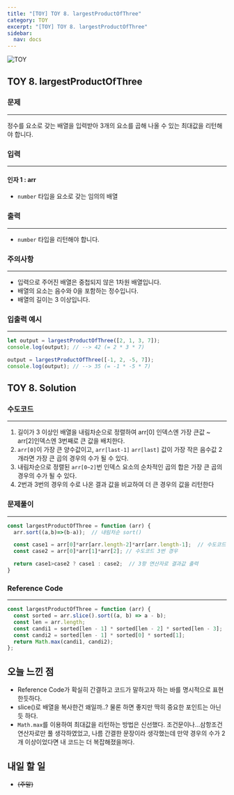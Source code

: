 ```yaml
---
title: "[TOY] TOY 8. largestProductOfThree"
category: TOY
excerpt: "[TOY] TOY 8. largestProductOfThree"
sidebar:
  nav: docs
---
```


![TOY](https://user-images.githubusercontent.com/83164003/131701318-f0ff36c4-1fcc-4f21-b978-18a9d8ec3386.jpg)
## TOY 8. largestProductOfThree
### 문제
---
정수를 요소로 갖는 배열을 입력받아 3개의 요소를 곱해 나올 수 있는 최대값을 리턴해야 합니다.



### 입력
---
#### 인자 1 : arr
- `number` 타입을 요소로 갖는 임의의 배열

### 출력
---
- `number` 타입을 리턴해야 합니다.

### 주의사항
---
- 입력으로 주어진 배열은 중첩되지 않은 1차원 배열입니다.
- 배열의 요소는 음수와 0을 포함하는 정수입니다.
- 배열의 길이는 3 이상입니다.

### 입출력 예시
---
```javascript
let output = largestProductOfThree([2, 1, 3, 7]);
console.log(output); // --> 42 (= 2 * 3 * 7)

output = largestProductOfThree([-1, 2, -5, 7]);
console.log(output); // --> 35 (= -1 * -5 * 7)
```


## TOY 8. Solution
### 수도코드
---
1. 길이가 3 이상인 배열을 내림차순으로 정렬하여 arr[0] 인덱스엔 가장 큰값 ~ arr[2]인덱스엔 3번째로 큰 값을 배치한다.
2. `arr[0]`이 가장 큰 양수값이고, `arr[last-1]` `arr[last]` 값이 가장 작은 음수값 2개라면 가장 큰 곱의 경우의 수가 될 수 있다.
3. 내림차순으로 정렬된 `arr[0~2]`번 인덱스 요소의 순차적인 곱의 합은 가장 큰 곱의 경우의 수가 될 수 있다.
4. 2번과 3번의 경우의 수로 나온 결과 값을 비교하여 더 큰 경우의 값을 리턴한다

### 문제풀이
---
```javascript 
const largestProductOfThree = function (arr) {
  arr.sort((a,b)=>(b-a));  // 내림차순 sort()

  const case1 = arr[0]*arr[arr.length-2]*arr[arr.length-1];  // 수도코드 2번 경우
  const case2 = arr[0]*arr[1]*arr[2]; // 수도코드 3번 경우

  return case1>case2 ? case1 : case2;  // 3항 연산자로 결과값 출력
}
```
### Reference Code
---
```javascript
const largestProductOfThree = function (arr) {
  const sorted = arr.slice().sort((a, b) => a - b);
  const len = arr.length;
  const candi1 = sorted[len - 1] * sorted[len - 2] * sorted[len - 3];
  const candi2 = sorted[len - 1] * sorted[0] * sorted[1];
  return Math.max(candi1, candi2);
};
```
## 오늘 느낀 점
- Reference Code가 확실히 간결하고 코드가 말하고자 하는 바를 명시적으로 표현한듯하다. 
- slice()로 배열을 복사한건 왜일까..?  물론 하면 좋지만 딱히 중요한 포인트는 아닌듯 하다. 
- `Math.max`를 이용하여 최대값을 리턴하는 방법은 신선했다. 조건문이나...삼항조건연산자로만 풀 생각하였었고, 나름 간결한 문장이라 생각했는데 만약 경우의 수가 2개 이상이었다면 내 코드는 더 복잡해졌을꺼다.

## 내일 할 일
- ~~(주말)~~
